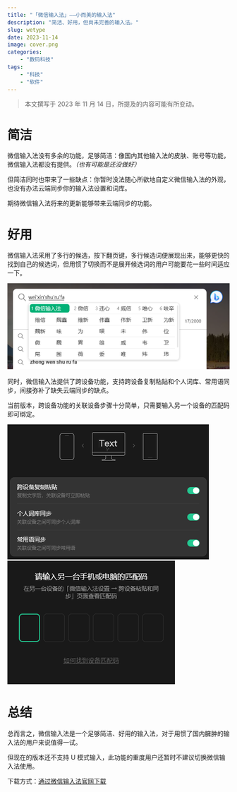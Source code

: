 ```yaml
---
title: "「微信输入法」——小而美的输入法"
description: "简洁、好用，但尚未完善的输入法。"
slug: wetype
date: 2023-11-14
image: cover.png
categories:
    - "数码科技"
tags:
    - "科技"
    - "软件"
---
```


> 本文撰写于 2023 年 11 月 14 日，所提及的内容可能有所变动。


# 简洁

微信输入法没有多余的功能，足够简洁：像国内其他输入法的皮肤、账号等功能，微信输入法都没有提供。*（也有可能是还没做好）*

但简洁同时也带来了一些缺点：你暂时没法随心所欲地自定义微信输入法的外观，也没有办法云端同步你的输入法设置和词库。

期待微信输入法将来的更新能够带来云端同步的功能。

# 好用

微信输入法采用了多行的候选，按下翻页键，多行候选词便展现出来，能够更快的找到自己的候选词，但用惯了切换而不是展开候选词的用户可能要花一些时间适应一下。

![多行候选词](wetype-sample.png)

同时，微信输入法提供了跨设备功能，支持跨设备复制粘贴和个人词库、常用语同步，间接弥补了缺失云端同步的缺点。

当前版本，跨设备功能的关联设备步骤十分简单，只需要输入另一个设备的匹配码即可绑定。

![跨设备选项](wetype-sync.png) ![设备绑定](wetype-bind.png)

# 总结

总而言之，微信输入法是一个足够简洁、好用的输入法，对于用惯了国内臃肿的输入法的用户来说值得一试。

但现在的版本还不支持 U 模式输入，此功能的重度用户还暂时不建议切换微信输入法使用。

下载方式：[通过微信输入法官网下载](https://z.weixin.qq.com/)